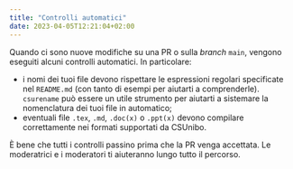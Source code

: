```yaml
---
title: "Controlli automatici"
date: 2023-04-05T12:21:04+02:00
---
```


Quando ci sono nuove modifiche su una PR o sulla _branch_ `main`, vengono
eseguiti alcuni controlli automatici. In particolare:

- i nomi dei tuoi file devono rispettare le espressioni regolari specificate nel
  `README.md` (con tanto di esempi per aiutarti a comprenderle). `csurename` può
  essere un utile strumento per aiutarti a sistemare la nomenclatura dei tuoi
  file in automatico;
- eventuali file `.tex`, `.md`, `.doc(x)` o `.ppt(x)` devono compilare
  correttamente nei formati supportati da CSUnibo.

È bene che tutti i controlli passino prima che la PR venga accettata. Le
moderatrici e i moderatori ti aiuteranno lungo tutto il percorso.

